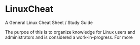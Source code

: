 # LinuxCheat
A General Linux Cheat Sheet / Study Guide

The purpoe of this is to organize knowledge for Linux users and administrators and is considered a work-in-progress. For more

